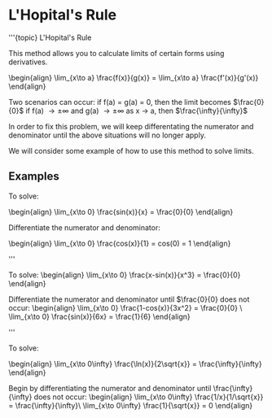 # L'Hopital's Rule

'''{topic} L'Hopital's Rule

This method allows you to calculate limits of certain forms using derivatives.

\begin{align}
\lim_{x\to a} \frac{f(x)}{g(x)} = \lim_{x\to a} \frac{f'(x)}{g'(x)}
\end{align}

Two scenarios can occur:
if f(a) = g(a) = 0, then the limit becomes $\frac{0}{0}$
if f(a) $\to\pm\infty$ and g(a) $\to\pm\infty$ as x $\to$ a, then $\frac{\infty}{\infty}$

In order to fix this problem, we will keep differentating the numerator and denominator until the above situations will no longer apply.

We will consider some example of how to use this method to solve limits. 

## Examples

To solve: 

\begin{align}
\lim_{x\to 0} \frac{sin(x)}{x} = \frac{0}{0}
\end{align}

Differentiate the numerator and denominator:

\begin{align}
\lim_{x\to 0} \frac{cos(x)}{1} = cos(0) = 1
\end{align}

'''

To solve:
\begin{align}
\lim_{x\to 0} \frac{x-sin(x)}{x^3} = \frac{0}{0}
\end{align}

Differentiate the numerator and denominator until $\frac{0}{0} does not occur:
\begin{align}
\lim_{x\to 0} \frac{1-cos(x)}{3x^2} = \frac{0}{0} \\
\lim_{x\to 0} \frac{sin(x)}{6x} = \frac{1}{6}
\end{align}

'''

To solve:

\begin{align}
\lim_{x\to 0\infty} \frac{\ln(x)}{2\sqrt{x}} = \frac{\infty}{\infty}
\end{align}

Begin by differentiating the numerator and denominator until \frac{\infty}{\infty} does not occur:
\begin{align}
\lim_{x\to 0\infty} \frac{1/x}{1/\sqrt{x}} = \frac{\infty}{\infty}\\
\lim_{x\to 0\infty} \frac{1}{\sqrt{x}} = 0
\end{align}

